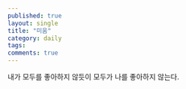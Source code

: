 ```yaml
---
published: true
layout: single
title: "미움"
category: daily
tags:
comments: true
---
```


내가 모두를 좋아하지 않듯이 모두가 나를 좋아하지 않는다.
